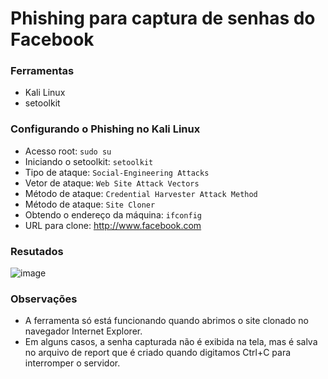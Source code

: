 # Phishing para captura de senhas do Facebook

### Ferramentas

- Kali Linux
- setoolkit

### Configurando o Phishing no Kali Linux

- Acesso root: ``` sudo su ```
- Iniciando o setoolkit: ``` setoolkit ```
- Tipo de ataque: ``` Social-Engineering Attacks ```
- Vetor de ataque: ``` Web Site Attack Vectors ```
- Método de ataque: ```Credential Harvester Attack Method ```
- Método de ataque: ``` Site Cloner ```
- Obtendo o endereço da máquina: ``` ifconfig ```
- URL para clone: http://www.facebook.com

### Resutados

![image](https://github.com/maiconmafrah/Phishing-para-captura-de-senhas-do-Facebook/assets/156333636/6a18e1b8-bc68-4a96-bfd6-d87e626dea07)

### Observações

- A ferramenta só está funcionando quando abrimos o site clonado no navegador Internet Explorer.
- Em alguns casos, a senha capturada não é exibida na tela, mas é salva no arquivo de report que é criado quando digitamos Ctrl+C para interromper o servidor.

